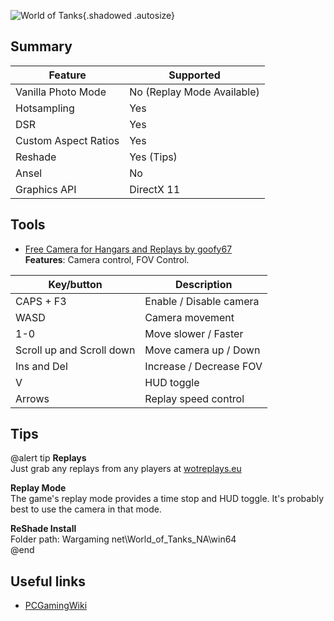 ![World of Tanks](Images\WorldOfTanks.png "Shot by Skramp"){.shadowed .autosize}

## Summary

Feature | Supported
--|--
Vanilla Photo Mode | No (Replay Mode Available)
Hotsampling | Yes
DSR | Yes
Custom Aspect Ratios | Yes
Reshade | Yes (Tips)
Ansel | No
Graphics API | DirectX 11

## Tools

* [Free Camera for Hangars and Replays by goofy67](https://wgmods.net/1495/)  
**Features**: Camera control, FOV Control.

Key/button | Description
--|--
CAPS + F3 | Enable / Disable camera
WASD |  Camera movement
1-0 | Move slower / Faster
Scroll up and Scroll down | Move camera up / Down
Ins and Del | Increase / Decrease FOV
V | HUD toggle
Arrows | Replay speed control

## Tips

@alert tip
**Replays**  
Just grab any replays from any players at [wotreplays.eu](http://wotreplays.eu/)

**Replay Mode**  
The game's replay mode provides a time stop and HUD toggle. It's probably best to use the camera in that mode.

**ReShade Install**  
Folder path: Wargaming net\World_of_Tanks_NA\win64\
@end

## Useful links

* [PCGamingWiki](https://www.pcgamingwiki.com/wiki/World_of_Tanks)
